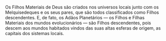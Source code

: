 ﻿Os Filhos Materiais de Deus são criados nos universos locais junto com os Melquisedeques e os seus pares, que são todos classificados como Filhos descendentes. E, de fato, os Adãos Planetários — os Filhos e Filhas Materiais dos mundos evolucionários — são Filhos descendentes, pois descem aos mundos habitados vindos das suas altas esferas de origem, as capitais dos sistemas locais.
